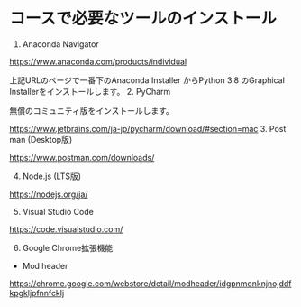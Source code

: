# コースで必要なツールのインストール
1. Anaconda Navigator

https://www.anaconda.com/products/individual

上記URLのページで一番下のAnaconda Installer からPython 3.8 のGraphical Installerをインストールします。
2. PyCharm

無償のコミュニティ版をインストールします。

https://www.jetbrains.com/ja-jp/pycharm/download/#section=mac
3. Post man (Desktop版)

https://www.postman.com/downloads/

4. Node.js (LTS版)

https://nodejs.org/ja/

5. Visual Studio Code

https://code.visualstudio.com/

6. Google Chrome拡張機能

  - Mod header

https://chrome.google.com/webstore/detail/modheader/idgpnmonknjnojddfkpgkljpfnnfcklj

